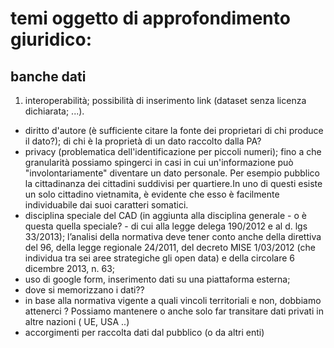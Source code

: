 temi oggetto di approfondimento giuridico:
=========================================
banche dati
-----------

 1. interoperabilità; possibilità di inserimento link (dataset senza licenza dichiarata; ...).
 * diritto d'autore (è sufficiente citare la fonte dei proprietari di chi produce il dato?); di chi è la proprietà di un dato raccolto dalla PA? 
 *  privacy (problematica dell'identificazione per piccoli numeri); fino a che granularità possiamo spingerci in casi in cui un'informazione può "involontariamente" diventare un dato personale. Per esempio pubblico la cittadinanza dei cittadini suddivisi per quartiere.In uno di questi esiste un solo cittadino vietnamita, è evidente che esso è
facilmente individuabile dai suoi caratteri somatici.
 * disciplina speciale del CAD (in aggiunta alla disciplina generale - o è questa quella speciale? - di cui alla legge delega 190/2012 e al d. lgs 33/2013); l’analisi della normativa deve tener conto anche della direttiva del 96, della legge regionale 24/2011, del decreto MISE 1/03/2012 (che individua tra sei aree strategiche gli open data) e della circolare 6 dicembre 2013, n. 63;
 * uso di google form, inserimento dati su una piattaforma esterna;
 * dove si memorizzano i dati??
 * in base alla normativa vigente a quali vincoli territoriali e non, dobbiamo attenerci ? Possiamo mantenere o anche solo far transitare dati privati in altre nazioni ( UE, USA ..)
 * accorgimenti per raccolta dati dal pubblico (o da altri enti)
